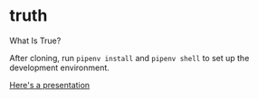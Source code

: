 # truth
What Is True?

After cloning, run `pipenv install` and `pipenv shell` to set up the development environment.

[Here's a presentation](https://docs.google.com/presentation/d/1BjhQI5BXBb6XKsgJn1bEERvytqgFfOy62HuE2g43NSE/edit?usp=sharing "Simple Truth")
